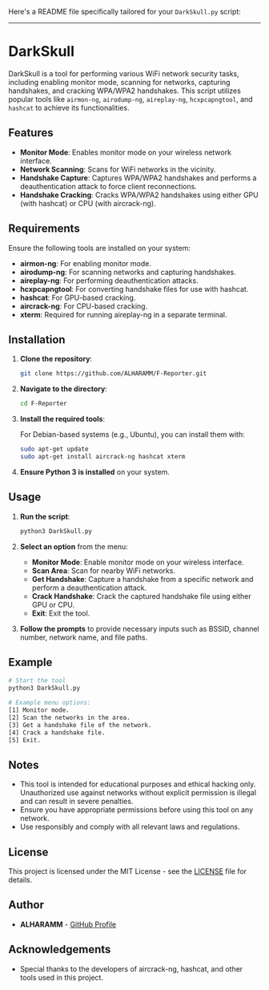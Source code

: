 Here's a README file specifically tailored for your `DarkSkull.py` script:

---

# DarkSkull

DarkSkull is a tool for performing various WiFi network security tasks, including enabling monitor mode, scanning for networks, capturing handshakes, and cracking WPA/WPA2 handshakes. This script utilizes popular tools like `airmon-ng`, `airodump-ng`, `aireplay-ng`, `hcxpcapngtool`, and `hashcat` to achieve its functionalities.

## Features

- **Monitor Mode**: Enables monitor mode on your wireless network interface.
- **Network Scanning**: Scans for WiFi networks in the vicinity.
- **Handshake Capture**: Captures WPA/WPA2 handshakes and performs a deauthentication attack to force client reconnections.
- **Handshake Cracking**: Cracks WPA/WPA2 handshakes using either GPU (with hashcat) or CPU (with aircrack-ng).

## Requirements

Ensure the following tools are installed on your system:

- **airmon-ng**: For enabling monitor mode.
- **airodump-ng**: For scanning networks and capturing handshakes.
- **aireplay-ng**: For performing deauthentication attacks.
- **hcxpcapngtool**: For converting handshake files for use with hashcat.
- **hashcat**: For GPU-based cracking.
- **aircrack-ng**: For CPU-based cracking.
- **xterm**: Required for running aireplay-ng in a separate terminal.

## Installation

1. **Clone the repository**:

    ```bash
    git clone https://github.com/ALHARAMM/F-Reporter.git
    ```

2. **Navigate to the directory**:

    ```bash
    cd F-Reporter
    ```

3. **Install the required tools**:

    For Debian-based systems (e.g., Ubuntu), you can install them with:

    ```bash
    sudo apt-get update
    sudo apt-get install aircrack-ng hashcat xterm
    ```

4. **Ensure Python 3 is installed** on your system.

## Usage

1. **Run the script**:

    ```bash
    python3 DarkSkull.py
    ```

2. **Select an option** from the menu:

    - **Monitor Mode**: Enable monitor mode on your wireless interface.
    - **Scan Area**: Scan for nearby WiFi networks.
    - **Get Handshake**: Capture a handshake from a specific network and perform a deauthentication attack.
    - **Crack Handshake**: Crack the captured handshake file using either GPU or CPU.
    - **Exit**: Exit the tool.

3. **Follow the prompts** to provide necessary inputs such as BSSID, channel number, network name, and file paths.

## Example

```bash
# Start the tool
python3 DarkSkull.py

# Example menu options:
[1] Monitor mode.
[2] Scan the networks in the area.
[3] Get a handshake file of the network.
[4] Crack a handshake file.
[5] Exit.
```

## Notes

- This tool is intended for educational purposes and ethical hacking only. Unauthorized use against networks without explicit permission is illegal and can result in severe penalties.
- Ensure you have appropriate permissions before using this tool on any network.
- Use responsibly and comply with all relevant laws and regulations.

## License

This project is licensed under the MIT License - see the [LICENSE](LICENSE) file for details.

## Author

- **ALHARAMM** - [GitHub Profile](https://github.com/ALHARAMM)

## Acknowledgements

- Special thanks to the developers of aircrack-ng, hashcat, and other tools used in this project.

